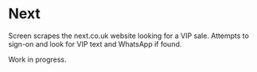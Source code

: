 # Next

Screen scrapes the next.co.uk website looking for a VIP sale.
Attempts to sign-on and look for VIP text and WhatsApp if found.

Work in progress.
